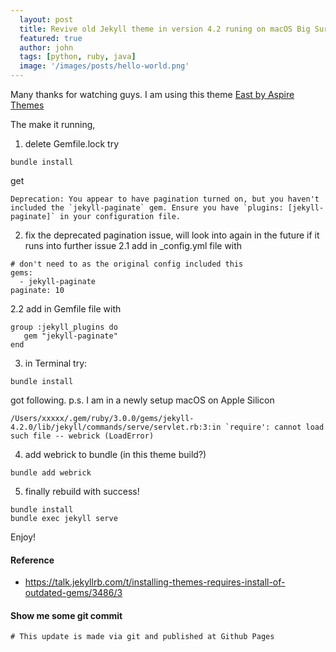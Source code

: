 ```yaml
---
  layout: post
  title: Revive old Jekyll theme in version 4.2 runing on macOS Big Sur with Apple Silicon
  featured: true
  author: john
  tags: [python, ruby, java]
  image: '/images/posts/hello-world.png'
---
```


Many thanks for watching guys. I am using this theme [East by Aspire Themes](https://aspirethemes.com/docs/east-jekyll)

The make it running,
1. delete Gemfile.lock 
try 
```
bundle install
```
get
```
Deprecation: You appear to have pagination turned on, but you haven't included the `jekyll-paginate` gem. Ensure you have `plugins: [jekyll-paginate]` in your configuration file.
```
2. fix the deprecated pagination issue, will look into again in the future if it runs into further issue
2.1 add in _config.yml file with
```
# don't need to as the original config included this
gems:
  - jekyll-paginate
paginate: 10
```
2.2 add in Gemfile file with
```
group :jekyll_plugins do
   gem "jekyll-paginate"
end
```
3. in Terminal try:
```
bundle install
```
got following. p.s. I am in a newly setup macOS on Apple Silicon
```
/Users/xxxxx/.gem/ruby/3.0.0/gems/jekyll-4.2.0/lib/jekyll/commands/serve/servlet.rb:3:in `require': cannot load such file -- webrick (LoadError)
```
4. add webrick to bundle (in this theme build?)
```
bundle add webrick
```
5. finally rebuild with success! 
```
bundle install
bundle exec jekyll serve
```
Enjoy!

#### Reference
- https://talk.jekyllrb.com/t/installing-themes-requires-install-of-outdated-gems/3486/3

#### Show me some git commit
```
# This update is made via git and published at Github Pages
```